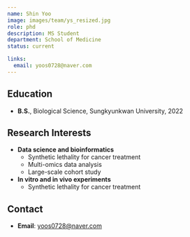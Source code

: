 ```yaml
---
name: Shin Yoo
image: images/team/ys_resized.jpg
role: phd
description: MS Student
department: School of Medicine
status: current

links:
  email: yoos0728@naver.com
---
```


## **Education**

* **B.S.**, Biological Science, Sungkyunkwan University, 2022

## **Research Interests**

* **Data science and bioinformatics**
    - Synthetic lethality for cancer treatment
    - Multi-omics data analysis
    - Large-scale cohort study
* **In vitro and in vivo experiments**
    - Synthetic lethality for cancer treatment

## **Contact**

* **Email**: yoos0728@naver.com
